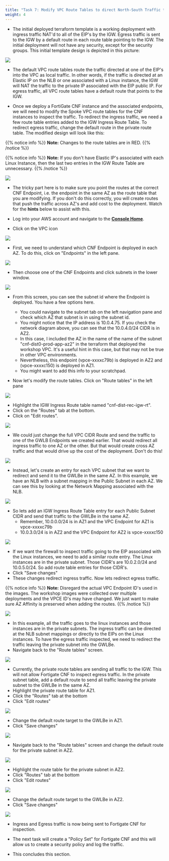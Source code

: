 ```yaml
---
title: "Task 7: Modify VPC Route Tables to direct North-South Traffic to Fortigate CNF for inspection"
weight: 4
---
```


* The initial deployed terraform template is a working deployment with ingress traffic NAT'd to all of the EIP's by the IGW. Egress traffic is sent to the IGW by a default route in each route table pointing to the IGW. The initial deployment will not have any security, except for the security groups. This initial template design is depicted in this picture:

![](image-mdw-cap.png)

* The default VPC route tables route the traffic directed at one of the EIP's into the VPC as local traffic. In other words, if the traffic is directed at an Elastic IP on the NLB or one associated with a Linux instance, the IGW will NAT the traffic to the private IP associated with the EIP public IP. For egress traffic, all VPC route tables have a default route that points to the IGW.

* Once we deploy a FortiGate CNF instance and the associated endpoints, we will need to modify the Spoke VPC route tables for the CNF instances to inspect the traffic. To redirect the ingress traffic, we need a few route table entries added to the IGW Ingress Route Table. To redirect egress traffic, change the default route in the private route table. The modified design will look like this:

{{% notice info %}}
**Note:** Changes to the route tables are in RED.
{{% /notice %}}

{{% notice info %}}
**Note:** If you don't have Elastic IP's associated with each Linux Instance, then the last two entries in the IGW Route Table are unnecessary.
{{% /notice %}}

![](image-mdw-cap-modified.png)

* The tricky part here is to make sure you point the routes at the correct CNF Endpoint, i.e. the endpoint in the same AZ as the route table that you are modifying. If you don't do this correctly, you will create routes that push the traffic across AZ's and add cost to the deployment. Watch for the **hints** below to assist with this.

* Log into your AWS account and navigate to the [**Console Home**](https://us-west-2.console.aws.amazon.com/console/home?region=us-west-2#).
* Click on the VPC icon

![](image-t7-1.png)

* First, we need to understand which CNF Endpoint is deployed in each AZ. To do this, click on "Endpoints" in the left pane.

![](image-t7-1a.png)

* Then choose one of the CNF Endpoints and click subnets in the lower window.

![](image-t7-1b.png)

* From this screen, you can see the subnet id where the Endpoint is deployed. You have a few options here. 
  * You could navigate to the subnet tab on the left navigation pane and check which AZ that subnet is in using the subnet id. 
  * You might notice that the IP address is 10.0.4.75. If you check the network diagram above, you can see that the 10.0.4.0/24 CIDR is in AZ2. 
  * In this case, I included the AZ in the name of the name of the subnet "cnf-dist0-prod-app-az2" in the terraform that deployed the workshop VPC. It's a useful hint in this case, but that may not be true in other VPC environments. 
  * Nevertheless, this endpoint (vpce-xxxxc79b) is deployed in AZ2 and (vpce-xxxxc150) is deployed in AZ1. 
  * You might want to add this info to your scratchpad.

* Now let's modify the route tables. Click on "Route tables" in the left pane

![](image-t7-2.png)

* Highlight the IGW Ingress Route table named "cnf-dist-rec-igw-rt". 
* Click on the "Routes" tab at the bottom. 
* Click on "Edit routes".

![](image-t7-3.png)

* We could just change the full VPC CIDR Route and send the traffic to one of the GWLB Endpoints we created earlier. That would redirect all ingress traffic to one AZ or the other. But that would create cross AZ traffic and that would drive up the cost of the deployment. Don't do this!

![](image-t7-4.png)

* Instead, let's create an entry for each VPC subnet that we want to redirect and send it to the GWLBe in the same AZ. In this example, we have an NLB with a subnet mapping in the Public Subnet in each AZ. We can see this by looking at the Network Mapping associated with the NLB. 

![](image-t7-5.png)

* So lets add an IGW Ingress Route Table entry for each Public Subnet CIDR and send that traffic to the GWLBe in the same AZ. 
  * Remember, 10.0.0.0/24 is in AZ1 and the VPC Endpoint for AZ1 is vpce-xxxxc79b
  * 10.0.3.0/24 is in AZ2 and the VPC Endpoint for AZ2 is vpce-xxxxc150

![](image-t7-6.png)

* If we want the firewall to inspect traffic going to the EIP associated with the Linux instances, we need to add a similar route entry. The Linux instances are in the private subnet. Those CIDR's are 10.0.2.0/24 and 10.0.5.0/24. So add route table entries for those CIDR's.
* Click "Save changes"
* These changes redirect ingress traffic. Now lets redirect egress traffic.

{{% notice info %}}
**Note:** Disregard the actual VPC Endpoint ID's used in the images. The workshop images were collected over multiple deployments and the VPCE ID's may have changed. We just want to make sure AZ Affinity is preserved when adding the routes.
{{% /notice %}}

![](image-t7-7.png)

* In this example, all the traffic goes to the linux instances and those instances are in the private subnets. The ingress traffic can be directed at the NLB subnet mappings or directly to the EIPs on the Linux instances. To have the egress traffic inspected, we need to redirect the traffic leaving the private subnet into the GWLBe. 
* Navigate back to the "Route tables" screen.

![](image-t7-8.png)

* Currently, the private route tables are sending all traffic to the IGW. This will not allow Fortigate CNF to inspect egress traffic. In the private subnet table, add a default route to send all traffic leaving the private subnet to the GWLBe in the same AZ. 
* Highlight the private route table for AZ1.
* Click the "Routes" tab at the bottom
* Click "Edit routes"

![](image-t7-9.png)

* Change the default route target to the GWLBe in AZ1.
* Click "Save changes"

![](image-t7-10.png)

* Navigate back to the "Route tables" screen and change the default route for the private subnet in AZ2. 

![](image-t7-11.png)

* Highlight the route table for the private subnet in AZ2.
* Click "Routes" tab at the bottom
* Click "Edit routes"

![](image-t7-12.png)

* Change the default route target to the GWLBe in AZ2.
* Click "Save changes"

![](image-t7-13.png)

* Ingress and Egress traffic is now being sent to Fortigate CNF for inspection.

* The next task will create a "Policy Set" for Fortigate CNF and this will allow us to create a security policy and log the traffic.

* This concludes this section.
